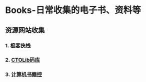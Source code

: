 # Books-日常收集的电子书、资料等
## 资源网站收集
### 1. [极客侠栈](https://pymlovelyq.github.io/archives/)
### 2. [CTOLib码库](https://www.ctolib.com/)
### 3. [计算机书籍控](http://bestcbooks.com/)